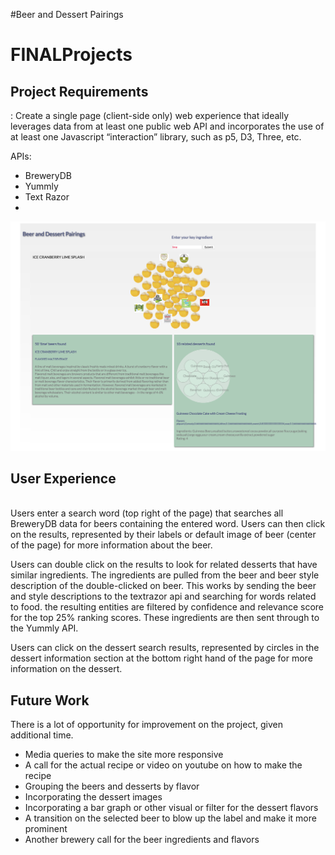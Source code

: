 #Beer and Dessert Pairings



# FINALProjects
<h2>Project Requirements</h2>:
Create a single page (client-side only) web experience that ideally leverages data from at least one public web API and incorporates the use of at least one Javascript “interaction” library, such as p5, D3, Three, etc.

APIs:

<ul><li>BreweryDB</li>

<li>Yummly</li>

<li>Text Razor<li></ul>



![Beer & Dessert Pairings](https://github.com/lanimc/FinalAPIProject/blob/master/screenshot.png)

<h2>User Experience</h2><br>
Users enter a search word (top right of the page) that searches all BreweryDB data for beers containing the entered word.
Users can then click on the results, represented by their labels or default image of beer (center of the page) for more information about the beer.

Users can double click on the results  to look for related desserts that have similar ingredients. The ingredients are pulled from the beer and beer style description of the double-clicked on beer. This works by sending the beer and style descriptions to the textrazor api and searching for words related to food. the resulting entities are filtered by confidence and relevance score for the top 25% ranking scores. These ingredients are then sent through to the Yummly API.

Users can click on the dessert search results, represented by circles in the dessert information section at the bottom right hand of the page for more information on the dessert.


<h2>Future Work</h2>  

There is a lot of opportunity for improvement on the project, given additional time. 

<ul><li>Media queries to make the site more responsive</li>

<li>A call for the actual recipe or video on youtube on how to make the recipe</li> 

<li>Grouping the beers and desserts by flavor</li>

<li>Incorporating the dessert images</li>

<li>Incorporating a bar graph or other visual or filter for the dessert flavors</li>

<li>A transition on the selected beer to blow up the label and make it more prominent</li>

<li>Another brewery call for the beer ingredients and flavors</li></ul>
